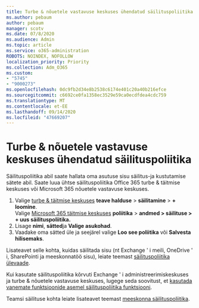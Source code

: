 ```yaml
---
title: Turbe & nõuetele vastavuse keskuses ühendatud säilituspoliitika
ms.author: pebaum
author: pebaum
manager: scotv
ms.date: 07/8/2020
ms.audience: Admin
ms.topic: article
ms.service: o365-administration
ROBOTS: NOINDEX, NOFOLLOW
localization_priority: Priority
ms.collection: Adm_O365
ms.custom:
- "5745"
- "9000273"
ms.openlocfilehash: 0dc9fb2d34e8b2538c6174e401c20a40b216efce
ms.sourcegitcommit: c6692ce0fa1358ec3529e59ca0ecdfdea4cdc759
ms.translationtype: MT
ms.contentlocale: et-EE
ms.lasthandoff: 09/14/2020
ms.locfileid: "47669207"
---
```

# <a name="unified-retention-policies-in-the-security--compliance-center"></a>Turbe & nõuetele vastavuse keskuses ühendatud säilituspoliitika

Säilituspoliitika abil saate hallata oma asutuse sisu säilitus-ja kustutamise sätete abil. Saate luua ühtse säilituspoliitika Office 365 turbe & täitmise keskuses või Microsoft 365 nõuetele vastavuse keskuses. 

1. Valige [turbe & täitmise keskuses](https://go.microsoft.com/fwlink/p/?linkid=2077143) **teave halduse**  >  **säilitamine**  >  **+ loomine**. <br/>
    Valige [Microsoft 365 täitmise keskuses](https://go.microsoft.com/fwlink/p/?linkid=2077149) **poliitika**  >  **andmed > säilituse > + uus säilituspoliitika.**
2. Lisage **nimi**, **sätted**ja **Valige asukohad**.
3. Vaadake oma sätted üle ja seejärel valige **Loo see poliitika** või **Salvesta hilisemaks**.  
      
Lisateavet selle kohta, kuidas säilitada sisu (nt Exchange ' i meili, OneDrive ' i, SharePointi ja meeskonnatöö sisu), leiate teemast [säilituspoliitika ülevaade](https://go.microsoft.com/fwlink/?linkid=2127785).  
    
Kui kasutate säilituspoliitika kõrvuti Exchange ' i administreerimiskeskuses ja turbe & nõuetele vastavuse keskuses, lugege seda soovitust, et [kasutada vanemate funktsioonide asemel säilituspoliitika funktsiooni](https://docs.microsoft.com/microsoft-365/compliance/retention-policies?view=o365-worldwide#use-a-retention-policy-instead-of-older-features).  
    
Teamsi säilituse kohta leiate lisateavet teemast [meeskonna säilituspoliitika](https://docs.microsoft.com/microsoftteams/retention-policies).